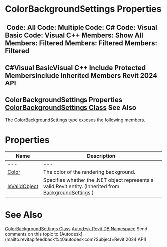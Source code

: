 # ColorBackgroundSettings Properties

﻿
 Code: All Code: Multiple Code: C# Code: Visual Basic Code: Visual C++  Members: Show All Members: Filtered Members: Filtered Members: Filtered   
---  
C#Visual BasicVisual C++
Include Protected MembersInclude Inherited Members
Revit 2024 API  
---  
ColorBackgroundSettings Properties  
[ColorBackgroundSettings Class](f879a275-8244-d98a-50c6-2142fdcca188.md "ColorBackgroundSettings Class") See Also  
---  
The [ColorBackgroundSettings](f879a275-8244-d98a-50c6-2142fdcca188.md "ColorBackgroundSettings Class") type exposes the following members.
# Properties
| Name | Description |
| --- | --- |
| --- | --- | --- |
| [Color](85ab2fb1-ac8f-58a7-d24f-cd8ed5990625.md "Color Property") | The color of the rendering background. |
| [IsValidObject](645600c5-cfdf-4bbd-f6f4-1349e1ccb8d0.md "IsValidObject Property") | Specifies whether the .NET object represents a valid Revit entity.  (Inherited from [BackgroundSettings](eb7238e2-39df-d7eb-48c6-edd7a38b2a0e.md "BackgroundSettings Class").) |

# See Also
[ColorBackgroundSettings Class](f879a275-8244-d98a-50c6-2142fdcca188.md "ColorBackgroundSettings Class")
[Autodesk.Revit.DB Namespace](87546ba7-461b-c646-cbb1-2cb8f5bff8b2.md "Autodesk.Revit.DB Namespace")
Send comments on this topic to [Autodesk](mailto:revitapifeedback%40autodesk.com?Subject=Revit 2024 API)